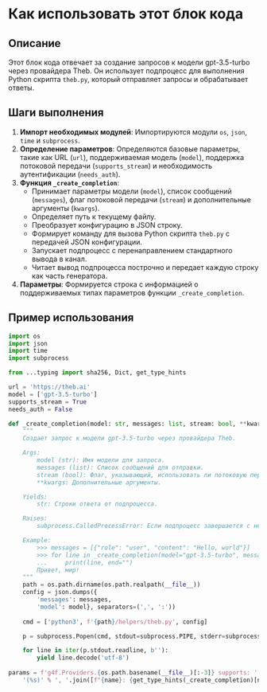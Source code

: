 Как использовать этот блок кода
=========================================================================================

Описание
-------------------------
Этот блок кода отвечает за создание запросов к модели gpt-3.5-turbo через провайдера Theb. Он использует подпроцесс для выполнения Python скрипта `theb.py`, который отправляет запросы и обрабатывает ответы.

Шаги выполнения
-------------------------
1. **Импорт необходимых модулей**: Импортируются модули `os`, `json`, `time` и `subprocess`.
2. **Определение параметров**: Определяются базовые параметры, такие как URL (`url`), поддерживаемая модель (`model`), поддержка потоковой передачи (`supports_stream`) и необходимость аутентификации (`needs_auth`).
3. **Функция `_create_completion`**:
    - Принимает параметры модели (`model`), список сообщений (`messages`), флаг потоковой передачи (`stream`) и дополнительные аргументы (`kwargs`).
    - Определяет путь к текущему файлу.
    - Преобразует конфигурацию в JSON строку.
    - Формирует команду для вызова Python скрипта `theb.py` с передачей JSON конфигурации.
    - Запускает подпроцесс с перенаправлением стандартного вывода в канал.
    - Читает вывод подпроцесса построчно и передает каждую строку как часть генератора.
4. **Параметры**: Формируется строка с информацией о поддерживаемых типах параметров функции `_create_completion`.

Пример использования
-------------------------

```python
import os
import json
import time
import subprocess

from ...typing import sha256, Dict, get_type_hints

url = 'https://theb.ai'
model = ['gpt-3.5-turbo']
supports_stream = True
needs_auth = False

def _create_completion(model: str, messages: list, stream: bool, **kwargs):
    """
    Создает запрос к модели gpt-3.5-turbo через провайдера Theb.

    Args:
        model (str): Имя модели для запроса.
        messages (list): Список сообщений для отправки.
        stream (bool): Флаг, указывающий, использовать ли потоковую передачу.
        **kwargs: Дополнительные аргументы.

    Yields:
        str: Строки ответа от подпроцесса.

    Raises:
        subprocess.CalledProcessError: Если подпроцесс завершается с ненулевым кодом возврата.

    Example:
        >>> messages = [{"role": "user", "content": "Hello, world"}]
        >>> for line in _create_completion(model="gpt-3.5-turbo", messages=messages, stream=False):
        ...     print(line, end="")
        Привет, мир!
    """
    path = os.path.dirname(os.path.realpath(__file__))
    config = json.dumps({
        'messages': messages,
        'model': model}, separators=(',', ':'))
    
    cmd = ['python3', f'{path}/helpers/theb.py', config]

    p = subprocess.Popen(cmd, stdout=subprocess.PIPE, stderr=subprocess.STDOUT)

    for line in iter(p.stdout.readline, b''):
        yield line.decode('utf-8')
        
params = f'g4f.Providers.{os.path.basename(__file__)[:-3]} supports: ' + \
    '(%s)' % ', '.join([f"{name}: {get_type_hints(_create_completion)[name].__name__}" for name in _create_completion.__code__.co_varnames[:_create_completion.__code__.co_argcount]])